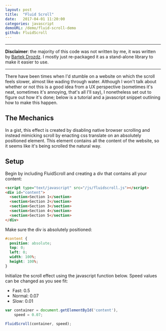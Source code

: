```yaml
---
layout: post
title:  "Fluid Scroll"
date:   2017-04-01 11:20:00
categories: javascript
demoURL: /demo/fluid-scroll-demo
github: FluidScroll
---
```


---

**Disclaimer**: the majority of this code was not written by me, it was written by [Bartek Drozdz](http://www.everyday3d.com/blog/index.php/2014/08/18/smooth-scrolling-with-virtualscroll/). I mostly just re-packaged it as a stand-alone library to make it easier to use.

---

There have been times when I'd stumble on a website on which the scroll feels slower, almost like wading through water. Although I won't talk about whether or not this is a good idea from a UX perspective (sometimes it's neat, sometimes it's annoying, that's all I'll say), I nonetheless set out to figure out how it's done; below is a tutorial and a javascript snippet outlining how to make this happen.

## The Mechanics

In a gist, this effect is created by disabling native browser scrolling and instead mimicking scroll by enacting css translate on an absolutely positioned element. This element contains all the content of the website, so it seems like it's being scrolled the natural way.

## Setup

Begin by including FluidScroll and creating a div that contains all your content:

```html
<script type="text/javascript" src="/js/fluidscroll.js"></script>
<div id="content">
  <section>Section 1</section>
  <section>Section 2</section>
  <section>Section 3</section>
  <section>Section 4</section>
  <section>Section 5</section>
</div>
```

Make sure the div is absolutely positioned:

```css
#content {
  position: absolute;
  top: 0;
  left: 0;
  width: 100%;
  height: 100%;
}
```

Initialize the scroll effect using the javascript function below. Speed values can be changed as you see fit:

- Fast: 0.5
- Normal: 0.07
- Slow: 0.01

```javascript
var container = document.getElementById('content'),
    speed = 0.07;

FluidScroll(container, speed);
```
